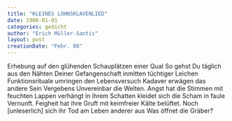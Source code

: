 ```yaml
---
title: "KLEINES LOHNSKLAVENLIED"
date: 1900-01-01
categories: gedicht
author: "Erich Müller-Santis"
layout: post
creationDate: "Febr. 80"
---
```

Erhebung auf den glühenden
Schauplätzen einer Qual
So gehst Du täglich aus
den Nähten Deiner Gefangenschaft
inmitten tüchtiger Leichen
Funktionsrituale umringen
den Lebensversuch
Kadaver erwägen
das andere Sein
Vergebens
Unvereinbar
die Welten.
Angst hat die Stimmen
mit feuchten Lappen verhängt
in ihrem Schatten kleidet sich
die Scham in faule Vernunft.
Feigheit hat ihre Gruft
mit keimfreier Kälte belüftet.
Noch [unleserlich] sich ihr Tod
am Leben anderer aus
Was öffnet
die Gräber?

